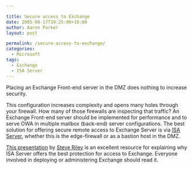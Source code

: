 ```yaml
---

title: Secure access to Exchange
date: 2005-08-17T19:25:00+10:00
author: Aaron Parker
layout: post

permalink: /secure-access-to-exchange/
categories:
  - Microsoft
tags:
  - Exchange
  - ISA Server
---
```

Placing an Exchange Front-end server in the DMZ does nothing to increase security.

This configuration increases complexity and opens many holes through your firewall. How many of those firewalls are inspecting that traffic? An Exchange Front-end server should be implemented for performance and to serve OWA in multiple mailbox (back-end) server configurations. The best solution for offering secure remote access to Exchange Server is via [ISA Server](http://www.microsoft.com/isaserver/solutions/exchange.mspx), whether this is the edge-firewall or as a bastion host in the DMZ.

[This presentation](http://www.steveriley.ms/Presentations/242.aspx) by [Steve Riley](http://www.steveriley.ms/Steve+Riley/default.aspx) is an excellent resource for explaining why ISA Server offers the best protection for access to Exchange. Everyone involved in deploying or administering Exchange should read it.